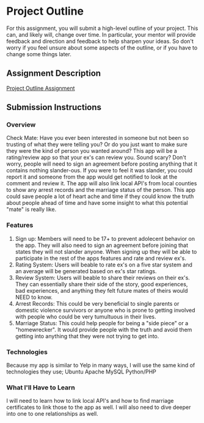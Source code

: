 # Project Outline
For this assignment, you will submit a high-level outline of your project. This can, and likely will, change over time. In particular, your mentor will provide feedback and direction and feedback to help sharpen your ideas. So don't worry if you feel unsure about some aspects of the outline, or if you have to change some things later.

## Assignment Description
[Project Outline Assignment](https://education.launchcode.org/liftoff/assignments/project-outline/)

## Submission Instructions

### Overview
Check Mate:
Have you ever been interested in someone but not been so trusting of what they were telling you? Or do you just want to make sure they were the kind of person you wanted around? This app will be a rating/review app so that your ex's can review you. Sound scary? Don't worry, people will need to sign an agreement before posting anything that it contains nothing slander-ous. If you were to feel it was slander, you could report it and someone from the app would get notified to look at the comment and review it. The app will also link local API's from local counties to show any arrest records and the marriage status of the person. This app could save people a lot of heart ache and time if they could know the truth about people ahead of time and have some insight to what this potential "mate" is really like. 

### Features
1. Sign up: Members will need to be 17+ to prevent adolecent behavior on the app. They will also need to sign an agreement before joining that states they will not slander anyone. When signing up they will be able to participate in the rest of the apps features and rate and review ex's.
2. Rating System: Users will beable to rate ex's on a five star system and an average will be generated based on ex's star ratings.
3. Review System: Users will beable to share their reviews on their ex's. They can essentially share their side of the story, good experiences, bad experiences, and anything they felt future mates of theirs would NEED to know.
4. Arrest Records: This could be very beneficial to single parents or domestic violence survivors or anyone who is prone to getting involved with people who could be very tumultuous in their lives. 
5. Marriage Status: This could help people for being a "side piece" or a "homewrecker". It would provide people with the truth and avoid them getting into anything that they were not trying to get into. 

### Technologies

Because my app is similar to Yelp in many ways, I will use the same kind of technologies they use;
Ubuntu
Apache
MySQL
Python/PHP

### What I'll Have to Learn
I will need to learn how to link local API's and how to find marriage certificates to link those to the app as well. I will also need to dive deeper into one to one relationships as well. 
